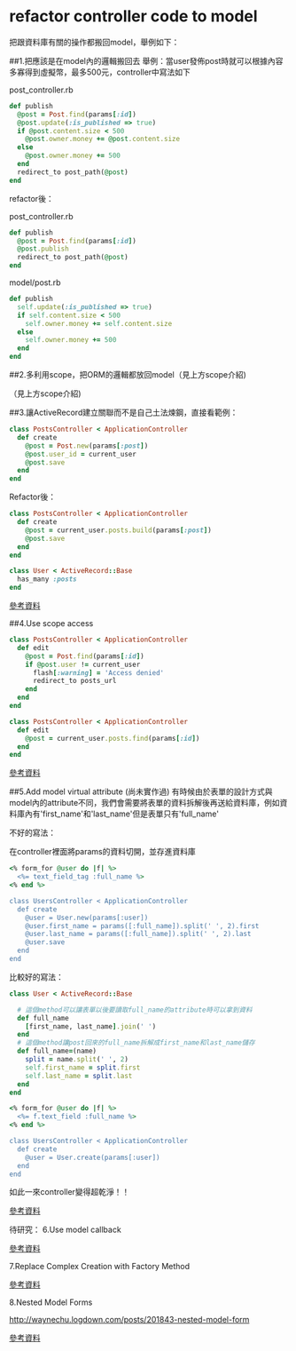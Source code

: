 # refactor controller code to model


把跟資料庫有關的操作都搬回model，舉例如下：


##1.把應該是在model內的邏輯搬回去
舉例：當user發佈post時就可以根據內容多寡得到虛擬幣，最多500元，controller中寫法如下

 post_controller.rb
```ruby
def publish
  @post = Post.find(params[:id])
  @post.update(:is_published => true)
  if @post.content.size < 500
    @post.owner.money += @post.content.size
  else
    @post.owner.money += 500
  end
  redirect_to post_path(@post)
end
```

refactor後：

 post_controller.rb
```ruby
def publish
  @post = Post.find(params[:id])
  @post.publish
  redirect_to post_path(@post)
end
```
model/post.rb
```ruby
def publish
  self.update(:is_published => true)
  if self.content.size < 500
    self.owner.money += self.content.size
  else
    self.owner.money += 500
  end
end
```

##2.多利用scope，把ORM的邏輯都放回model（見上方scope介紹)

（見上方scope介紹)

##3.讓ActiveRecord建立關聯而不是自己土法煉鋼，直接看範例：

```ruby
class PostsController < ApplicationController
  def create
    @post = Post.new(params[:post])
    @post.user_id = current_user
    @post.save
  end
end
```
Refactor後：
```ruby
class PostsController < ApplicationController
  def create
    @post = current_user.posts.build(params[:post])
    @post.save
  end
end

class User < ActiveRecord::Base
  has_many :posts
end
```

[參考資料](http://rails-bestpractices.com/posts/2-use-model-association)


##4.Use scope access

```ruby
class PostsController < ApplicationController
  def edit
    @post = Post.find(params[:id])
    if @post.user != current_user
      flash[:warning] = 'Access denied'
      redirect_to posts_url
    end
  end
end
```

```ruby
class PostsController < ApplicationController
  def edit
    @post = current_user.posts.find(params[:id])
  end
end
```

[參考資料](http://rails-bestpractices.com/posts/3-use-scope-access)


##5.Add model virtual attribute (尚未實作過)
有時候由於表單的設計方式與model內的attribute不同，我們會需要將表單的資料拆解後再送給資料庫，例如資料庫內有'first_name'和'last_name'但是表單只有'full_name'

不好的寫法：

在controller裡面將params的資料切開，並存進資料庫
```ruby
<% form_for @user do |f| %>
  <%= text_field_tag :full_name %>
<% end %>

class UsersController < ApplicationController
  def create
    @user = User.new(params[:user])
    @user.first_name = params([:full_name]).split(' ', 2).first
    @user.last_name = params([:full_name]).split(' ', 2).last
    @user.save
  end
end
```

比較好的寫法：

```ruby
class User < ActiveRecord::Base

  # 這個method可以讓表單以後要讀取full_name的attribute時可以拿到資料
  def full_name
    [first_name, last_name].join(' ')
  end
  # 這個method讓post回來的full_name拆解成first_name和last_name儲存
  def full_name=(name)
    split = name.split(' ', 2)
    self.first_name = split.first
    self.last_name = split.last
  end
end

<% form_for @user do |f| %>
  <%= f.text_field :full_name %>
<% end %>

class UsersController < ApplicationController
  def create
    @user = User.create(params[:user])
  end
end
```

如此一來controller變得超乾淨！！


[參考資料](http://rails-bestpractices.com/posts/4-add-model-virtual-attribute)

待研究：
6.Use model callback

[參考資料](http://rails-bestpractices.com/posts/5-use-model-callback)

7.Replace Complex Creation with Factory Method

[參考資料](http://rails-bestpractices.com/posts/6-replace-complex-creation-with-factory-method)

8.Nested Model Forms

http://waynechu.logdown.com/posts/201843-nested-model-form

[參考資料](http://rails-bestpractices.com/posts/9-nested-model-forms)
